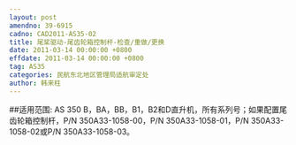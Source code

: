 ```yaml
---
layout: post
amendno: 39-6915
cadno: CAD2011-AS35-02
title: 尾桨驱动-尾齿轮箱控制杆-检查/重做/更换
date: 2011-03-14 00:00:00 +0800
effdate: 2011-03-14 00:00:00 +0800
tag: AS35
categories: 民航东北地区管理局适航审定处
author: 韩来柱
---
```


##适用范围:
AS 350 B，BA，BB，B1，B2和D直升机，所有系列号；如果配置尾齿轮箱控制杆，P/N 350A33-1058-00，P/N
350A33-1058-01，P/N 350A33-1058-02或P/N 350A33-1058-03。

